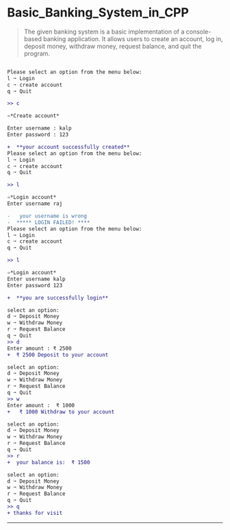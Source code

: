 # Basic_Banking_System_in_CPP

> The given banking system is a basic implementation of a console-based banking application. It allows users to create an account, log in, deposit money, withdraw money, request balance, and quit the program.

```diff

Please select an option from the menu below:
l ➙ Login
c ➙ create account
q ➙ Quit

>> c

➾*Create account* 

Enter username : kalp
Enter password : 123

+  **your account successfully created**
Please select an option from the menu below:
l ➙ Login
c ➙ create account
q ➙ Quit

>> l

➾*Login account* 
Enter username raj

-   your username is wrong
-  ***** LOGIN FAILED! ****
Please select an option from the menu below:
l ➙ Login
c ➙ create account
q ➙ Quit

>> l

➾*Login account* 
Enter username kalp
Enter password 123

+  **you are successfully login**

select an option: 
d ➙ Deposit Money 
w ➙ Withdraw Money
r ➙ Request Balance
q ➙ Quit
>> d
Enter amount : ₹ 2500
+  ₹ 2500 Deposit to your account

select an option: 
d ➙ Deposit Money 
w ➙ Withdraw Money
r ➙ Request Balance
q ➙ Quit
>> w
Enter amount :  ₹ 1000
+   ₹ 1000 Withdraw to your account

select an option: 
d ➙ Deposit Money 
w ➙ Withdraw Money
r ➙ Request Balance
q ➙ Quit
>> r
+  your balance is:  ₹ 1500

select an option: 
d ➙ Deposit Money 
w ➙ Withdraw Money
r ➙ Request Balance
q ➙ Quit
>> q
+ thanks for visit


```
<hr>

<br>

